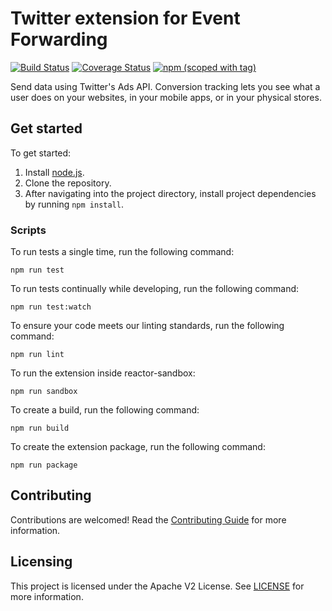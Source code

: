 # Twitter extension for Event Forwarding

[![Build Status](https://img.shields.io/github/actions/workflow/status/adobe/reactor-extension-twitter-edge/node.js.yml?style=flat)](https://github.com/adobe/reactor-extension-twitter-edge/actions)
[![Coverage Status](https://coveralls.io/repos/github/adobe/reactor-extension-twitter-edge/badge.svg?branch=main)](https://coveralls.io/github/adobe/reactor-extension-twitter-edge?branch=main)
[![npm (scoped with tag)](https://img.shields.io/npm/v/@adobe/reactor-extension-twitter-edge.svg?style=flat)](https://www.npmjs.com/package/@adobe/reactor-extension-twitter-edge)

Send data using Twitter's Ads API. Conversion tracking lets you see what a user does on your websites, in your mobile apps, or in your physical stores.

## Get started

To get started:

1. Install [node.js](https://nodejs.org/).
2. Clone the repository.
3. After navigating into the project directory, install project dependencies by running `npm install`.

### Scripts

To run tests a single time, run the following command:

`npm run test`

To run tests continually while developing, run the following command:

`npm run test:watch`

To ensure your code meets our linting standards, run the following command:

`npm run lint`

To run the extension inside reactor-sandbox:

`npm run sandbox`

To create a build, run the following command:

`npm run build`

To create the extension package, run the following command:

`npm run package`

## Contributing

Contributions are welcomed! Read the [Contributing Guide](./.github/CONTRIBUTING.md) for more information.

## Licensing

This project is licensed under the Apache V2 License. See [LICENSE](LICENSE) for more information.
